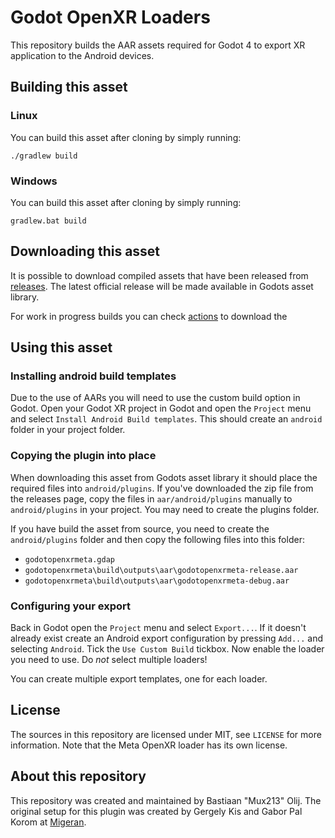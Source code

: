 # Godot OpenXR Loaders

This repository builds the AAR assets required for Godot 4 to export XR application to the Android devices.

## Building this asset

### Linux
You can build this asset after cloning by simply running:
```
./gradlew build
```

### Windows
You can build this asset after cloning by simply running:
```
gradlew.bat build
```

## Downloading this asset

It is possible to download compiled assets that have been released from [releases](https://github.com/GodotVR/godot_openxr_loaders/releases).
The latest official release will be made available in Godots asset library.

For work in progress builds you can check [actions](https://github.com/GodotVR/godot_openxr_loaders/actions) to download the 

## Using this asset

### Installing android build templates

Due to the use of AARs you will need to use the custom build option in Godot.
Open your Godot XR project in Godot and open the `Project` menu and select `Install Android Build templates`.
This should create an `android` folder in your project folder.

### Copying the plugin into place

When downloading this asset from Godots asset library it should place the required files into `android/plugins`.
If you've downloaded the zip file from the releases page, copy the files in `aar/android/plugins` manually to `android/plugins` in your project. You may need to create the plugins folder.

If you have build the asset from source, you need to create the `android/plugins` folder and then copy the following files into this folder:
- `godotopenxrmeta.gdap`
- `godotopenxrmeta\build\outputs\aar\godotopenxrmeta-release.aar`
- `godotopenxrmeta\build\outputs\aar\godotopenxrmeta-debug.aar`

### Configuring your export

Back in Godot open the `Project` menu and select `Export...`.
If it doesn't already exist create an Android export configuration by pressing `Add...` and selecting `Android`.
Tick the `Use Custom Build` tickbox.
Now enable the loader you need to use. Do *not* select multiple loaders!

You can create multiple export templates, one for each loader.

## License

The sources in this repository are licensed under MIT, see `LICENSE` for more information.
Note that the Meta OpenXR loader has its own license.

## About this repository

This repository was created and maintained by Bastiaan "Mux213" Olij. The original setup for this plugin was created by Gergely Kis and Gabor Pal Korom at [Migeran](https://migeran.com). 

